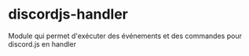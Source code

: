 # discordjs-handler
Module qui permet d'exécuter des événements et des commandes pour discord.js en handler
